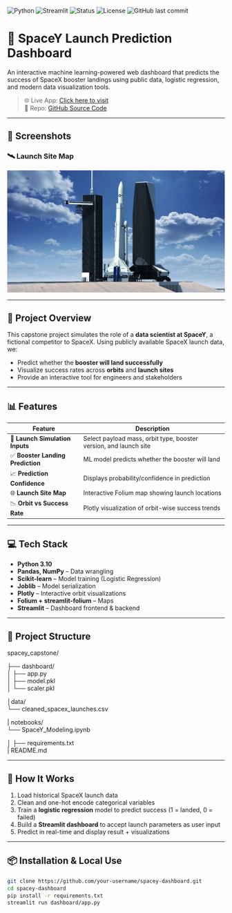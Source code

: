 ![Python](https://img.shields.io/badge/Python-3.11-blue?logo=python&logoColor=white) 
![Streamlit](https://img.shields.io/badge/Built%20with-Streamlit-FF4B4B?logo=streamlit&logoColor=white) 
![Status](https://img.shields.io/badge/Status-Completed-brightgreen)
![License](https://img.shields.io/badge/License-MIT-lightgrey)
![GitHub last commit](https://img.shields.io/github/last-commit/Arvindhbabu/Data-Science-Capstone-Project)


# 🚀 SpaceY Launch Prediction Dashboard

An interactive machine learning-powered web dashboard that predicts the success of SpaceX booster landings using public data, logistic regression, and modern data visualization tools.

> 🌐 Live App: [Click here to visit](https://your-streamlit-link.streamlit.app)  
> 📁 Repo: [GitHub Source Code](https://github.com/your-username/spacey-dashboard)

---

## 📸 Screenshots

### 🛰️ Launch Site Map
![Launch Sites](https://github.com/Arvindhbabu/Data-Science-Capstone-Project/blob/0cfae298937dc597a9f7c7b687c070f4761cd82a/dashboard/launch_site.jpg)

---

## 🧠 Project Overview

This capstone project simulates the role of a **data scientist at SpaceY**, a fictional competitor to SpaceX. Using publicly available SpaceX launch data, we:

- Predict whether the **booster will land successfully**
- Visualize success rates across **orbits** and **launch sites**
- Provide an interactive tool for engineers and stakeholders

---

## 📊 Features

| Feature | Description |
|--------|-------------|
| 🚀 **Launch Simulation Inputs** | Select payload mass, orbit type, booster version, and launch site |
| ✅ **Booster Landing Prediction** | ML model predicts whether the booster will land |
| 📈 **Prediction Confidence** | Displays probability/confidence in prediction |
| 🌐 **Launch Site Map** | Interactive Folium map showing launch locations |
| 📉 **Orbit vs Success Rate** | Plotly visualization of orbit-wise success trends |

---

## 💻 Tech Stack

- **Python 3.10**
- **Pandas, NumPy** – Data wrangling
- **Scikit-learn** – Model training (Logistic Regression)
- **Joblib** – Model serialization
- **Plotly** – Interactive orbit visualizations
- **Folium + streamlit-folium** – Maps
- **Streamlit** – Dashboard frontend & backend

---

## 📁 Project Structure

spacey_capstone/

├── dashboard/                 
│   ├── app.py                 
│   ├── model.pkl              
│   └── scaler.pkl  

│data/  
       └── cleaned_spacex_launches.csv  

| notebooks/                
       └── SpaceY_Modeling.ipynb   

│
├── requirements.txt          
| README.md             


---

## 🚧 How It Works

1. Load historical SpaceX launch data
2. Clean and one-hot encode categorical variables
3. Train a **logistic regression** model to predict success (1 = landed, 0 = failed)
4. Build a **Streamlit dashboard** to accept launch parameters as user input
5. Predict in real-time and display result + visualizations

---

## 📦 Installation & Local Use

```bash
git clone https://github.com/your-username/spacey-dashboard.git
cd spacey-dashboard
pip install -r requirements.txt
streamlit run dashboard/app.py


